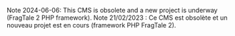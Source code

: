 Note 2024-06-06: This CMS is obsolete and a new project is underway (FragTale 2 PHP framework).
Note 21/02/2023 : Ce CMS est obsolète et un nouveau projet est en cours (framework PHP FragTale 2).
